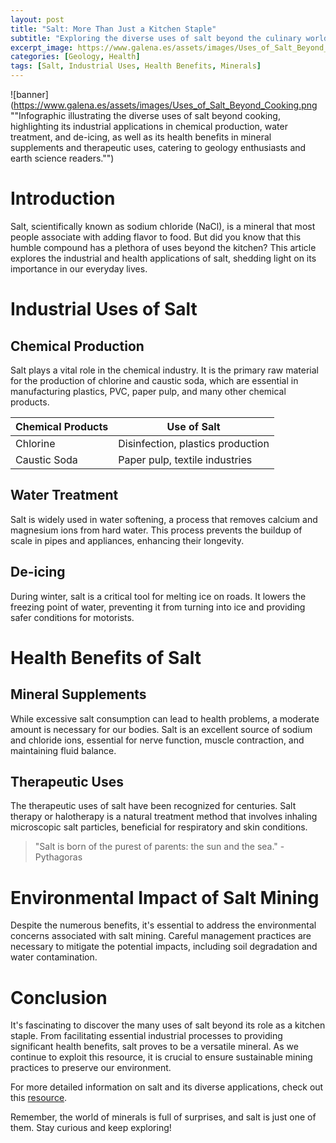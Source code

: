 ```yaml
---
layout: post
title: "Salt: More Than Just a Kitchen Staple"
subtitle: "Exploring the diverse uses of salt beyond the culinary world - from industrial applications to health benefits."
excerpt_image: https://www.galena.es/assets/images/Uses_of_Salt_Beyond_Cooking.png
categories: [Geology, Health]
tags: [Salt, Industrial Uses, Health Benefits, Minerals]
---
```


![banner](https://www.galena.es/assets/images/Uses_of_Salt_Beyond_Cooking.png ""Infographic illustrating the diverse uses of salt beyond cooking, highlighting its industrial applications in chemical production, water treatment, and de-icing, as well as its health benefits in mineral supplements and therapeutic uses, catering to geology enthusiasts and earth science readers."")

# Introduction

Salt, scientifically known as sodium chloride (NaCl), is a mineral that most people associate with adding flavor to food. But did you know that this humble compound has a plethora of uses beyond the kitchen? This article explores the industrial and health applications of salt, shedding light on its importance in our everyday lives.

# Industrial Uses of Salt

## Chemical Production

Salt plays a vital role in the chemical industry. It is the primary raw material for the production of chlorine and caustic soda, which are essential in manufacturing plastics, PVC, paper pulp, and many other chemical products.


| Chemical Products | Use of Salt |
| --- | --- |
| Chlorine | Disinfection, plastics production |
| Caustic Soda | Paper pulp, textile industries |


## Water Treatment

Salt is widely used in water softening, a process that removes calcium and magnesium ions from hard water. This process prevents the buildup of scale in pipes and appliances, enhancing their longevity.

## De-icing

During winter, salt is a critical tool for melting ice on roads. It lowers the freezing point of water, preventing it from turning into ice and providing safer conditions for motorists.

# Health Benefits of Salt

## Mineral Supplements

While excessive salt consumption can lead to health problems, a moderate amount is necessary for our bodies. Salt is an excellent source of sodium and chloride ions, essential for nerve function, muscle contraction, and maintaining fluid balance.

## Therapeutic Uses

The therapeutic uses of salt have been recognized for centuries. Salt therapy or halotherapy is a natural treatment method that involves inhaling microscopic salt particles, beneficial for respiratory and skin conditions.

> "Salt is born of the purest of parents: the sun and the sea." - Pythagoras

# Environmental Impact of Salt Mining

Despite the numerous benefits, it's essential to address the environmental concerns associated with salt mining. Careful management practices are necessary to mitigate the potential impacts, including soil degradation and water contamination.

# Conclusion

It's fascinating to discover the many uses of salt beyond its role as a kitchen staple. From facilitating essential industrial processes to providing significant health benefits, salt proves to be a versatile mineral. As we continue to exploit this resource, it is crucial to ensure sustainable mining practices to preserve our environment.

For more detailed information on salt and its diverse applications, check out this [resource](https://www.worldofminerals.co.uk/uses-of-salts).

Remember, the world of minerals is full of surprises, and salt is just one of them. Stay curious and keep exploring!